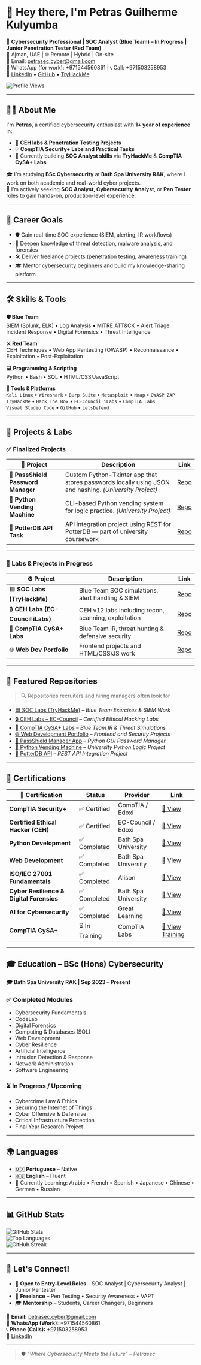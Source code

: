 # 👋 Hey there, I'm Petras Guilherme Kulyumba

🎯 **Cybersecurity Professional | SOC Analyst (Blue Team) – In Progress | Junior Penetration Tester (Red Team)**  
📍 Ajman, UAE | 🌐 Remote | Hybrid | On-site  
📩 Email: petrasec.cyber@gmail.com  
📱 WhatsApp (for work): +971544560861 | 📞 Call: +971503258953  
🔗 [LinkedIn](https://www.linkedin.com/in/petras-cyber) • [GitHub](https://github.com/Petrasec2025) • [TryHackMe](https://tryhackme.com/p/PetrasCyber)

![Profile Views](https://komarev.com/ghpvc/?username=Petrasec2025&color=blueviolet)

---

## 👨‍💻 About Me

I'm **Petras**, a certified cybersecurity enthusiast with **1+ year of experience** in:

- 🔐 **CEH labs & Penetration Testing Projects**  
- 💡 **CompTIA Security+ Labs and Practical Tasks**  
- 🧪 Currently building **SOC Analyst skills** via **TryHackMe** & **CompTIA CySA+ Labs**

🎓 I’m studying **BSc Cybersecurity** at **Bath Spa University RAK**, where I work on both academic and real-world cyber projects.  
🔭 I’m actively seeking **SOC Analyst, Cybersecurity Analyst**, or **Pen Tester** roles to gain hands-on, production-level experience.

---

## 🚀 Career Goals

- 🛡️ Gain real-time SOC experience (SIEM, alerting, IR workflows)  
- 🧠 Deepen knowledge of threat detection, malware analysis, and forensics  
- 🛠️ Deliver freelance projects (penetration testing, awareness training)  
- 🎓 Mentor cybersecurity beginners and build my knowledge-sharing platform

---

## 🛠️ Skills & Tools

**🛡️ Blue Team**  
SIEM (Splunk, ELK) • Log Analysis • MITRE ATT&CK • Alert Triage  
Incident Response • Digital Forensics • Threat Intelligence  

**⚔️ Red Team**  
CEH Techniques • Web App Pentesting (OWASP) • Reconnaissance • Exploitation • Post-Exploitation

**💻 Programming & Scripting**  
Python • Bash • SQL • HTML/CSS/JavaScript  

**🔧 Tools & Platforms**  
`Kali Linux` • `Wireshark` • `Burp Suite` • `Metasploit` • `Nmap` • `OWASP ZAP`  
`TryHackMe` • `Hack The Box` • `EC-Council iLabs` • `CompTIA Labs`  
`Visual Studio Code` • `GitHub` • `LetsDefend`

---

## 🔬 Projects & Labs

### ✅ Finalized Projects

| 💼 Project | Description | Link |
|-----------|-------------|------|
| 🔐 **PassShield Password Manager** | Custom Python-Tkinter app that stores passwords locally using JSON and hashing. *(University Project)* | [Repo](https://github.com/Petrasec2025/passshield-manager) |
| 🐍 **Python Vending Machine** | CLI-based Python vending system for logic practice. *(University Project)* | [Repo](https://github.com/Petrasec2025/python-vending-machine) |
| 📂 **PotterDB API Task** | API integration project using REST for PotterDB — part of university coursework | [Repo](https://github.com/Petrasec2025/potterdb-api-task) |

---

### 🔄 Labs & Projects in Progress

| ⚙️ Project | Description | Link |
|-----------|-------------|------|
| 🟦 **SOC Labs (TryHackMe)** | Blue Team SOC simulations, alert handling & SIEM | [Repo](https://github.com/Petrasec2025/soc-labs) |
| 🔒 **CEH Labs (EC-Council iLabs)** | CEH v12 labs including recon, scanning, exploitation | [Repo](https://github.com/Petrasec2025/ceh-ilabs) |
| 🔧 **CompTIA CySA+ Labs** | Blue Team IR, threat hunting & defensive security | [Repo](https://github.com/Petrasec2025/cysa-labs) |
| 🌐 **Web Dev Portfolio** | Frontend projects and HTML/CSS/JS work | [Repo](https://github.com/Petrasec2025/web-portfolio) |

---

## 📌 Featured Repositories

> 🔍 Repositories recruiters and hiring managers often look for

- [🟦 SOC Labs (TryHackMe)](https://github.com/Petrasec2025/soc-labs) – *Blue Team Exercises & SIEM Work*  
- [🔒 CEH Labs – EC-Council](https://github.com/Petrasec2025/ceh-ilabs) – *Certified Ethical Hacking Labs*  
- [🔧 CompTIA CySA+ Labs](https://github.com/Petrasec2025/cysa-labs) – *Blue Team IR & Threat Simulations*  
- [🌐 Web Development Portfolio](https://github.com/Petrasec2025/web-portfolio) – *Frontend and Security Projects*  
- [🔐 PassShield Manager App](https://github.com/Petrasec2025/passshield-manager) – *Python GUI Password Manager*  
- [🐍 Python Vending Machine](https://github.com/Petrasec2025/python-vending-machine) – *University Python Logic Project*  
- [📂 PotterDB API](https://github.com/Petrasec2025/potterdb-api-task) – *REST API Integration Project*

---

## 📜 Certifications

| 📘 Certification | Status | Provider | Link |
|------------------|--------|----------|------|
| **CompTIA Security+** | ✅ Certified | CompTIA / Edoxi | [🔗 View](https://www.credly.com/badges/e84b2ae0-2e47-4e12-a510-cc27d2e3d2b3) |
| **Certified Ethical Hacker (CEH)** | ✅ Certified | EC-Council / Edoxi | [🔗 View](https://www.credly.com/badges/2f44e875-038e-4a00-b25e-b3220fbd3ff2) |
| **Python Development** | ✅ Completed | Bath Spa University | [🔗 View](https://github.com/Petrasec2025/certificates/blob/main/Python_Development.pdf) |
| **Web Development** | ✅ Completed | Bath Spa University | [🔗 View](https://github.com/Petrasec2025/certificates/blob/main/Web_Development.pdf) |
| **ISO/IEC 27001 Fundamentals** | ✅ Completed | Alison | [🔗 View](https://alison.com/certification/check/7560610613473) |
| **Cyber Resilience & Digital Forensics** | ✅ Completed | Bath Spa University | [🔗 View](https://github.com/Petrasec2025/certificates/blob/main/Cyber_Resilience_DF.pdf) |
| **AI for Cybersecurity** | ✅ Completed | Great Learning | [🔗 View](https://olympus.mygreatlearning.com/courses/128701/certificate) |
| **CompTIA CySA+** | ⏳ In Training | CompTIA Labs | [🔗 View Training](https://www.comptia.org/certifications/cybersecurity-analyst) |

---

## 🎓 Education – BSc (Hons) Cybersecurity

**🎓 Bath Spa University RAK | Sep 2023 – Present**

### ✅ Completed Modules
- Cybersecurity Fundamentals  
- CodeLab  
- Digital Forensics  
- Computing & Databases (SQL)  
- Web Development  
- Cyber Resilience  
- Artificial Intelligence  
- Intrusion Detection & Response  
- Network Administration  
- Software Engineering  

### ⏳ In Progress / Upcoming
- Cybercrime Law & Ethics  
- Securing the Internet of Things  
- Cyber Offensive & Defensive  
- Critical Infrastructure Protection  
- Final Year Research Project

---

## 🌍 Languages

- 🇲🇿 **Portuguese** – Native  
- 🇬🇧 **English** – Fluent  
- 🧠 Currently Learning: Arabic • French • Spanish • Japanese • Chinese • German • Russian

---

## 📊 GitHub Stats

![GitHub Stats](https://github-readme-stats.vercel.app/api?username=Petrasec2025&show_icons=true&theme=radical)  
![Top Languages](https://github-readme-stats.vercel.app/api/top-langs/?username=Petrasec2025&layout=compact&theme=radical)  
![GitHub Streak](https://streak-stats.demolab.com?user=Petrasec2025&theme=radical)

---

## 🤝 Let's Connect!

- 💼 **Open to Entry-Level Roles** – SOC Analyst | Cybersecurity Analyst | Junior Pentester  
- 🧪 **Freelance** – Pen Testing • Security Awareness • VAPT  
- 🎓 **Mentorship** – Students, Career Changers, Beginners

📩 **Email:** petrasec.cyber@gmail.com  
📱 **WhatsApp (Work):** +971544560861  
📞 **Phone (Calls):** +971503258953  
🔗 [LinkedIn](https://www.linkedin.com/in/petras-cyber)

---

> 🛡️ *“Where Cybersecurity Meets the Future” – Petrasec*

